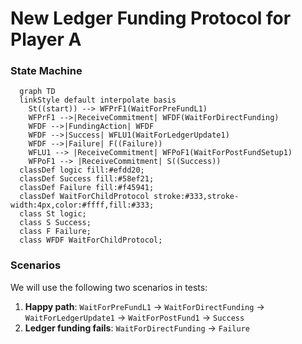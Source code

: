 # New Ledger Funding Protocol for Player A

### State Machine

```mermaid
  graph TD
  linkStyle default interpolate basis
    St((start)) --> WFPrF1(WaitForPreFundL1)
    WFPrF1 -->|ReceiveCommitment| WFDF(WaitForDirectFunding)
    WFDF -->|FundingAction| WFDF
    WFDF -->|Success| WFLU1(WaitForLedgerUpdate1)
    WFDF -->|Failure| F((Failure))
    WFLU1 --> |ReceiveCommitment| WFPoF1(WaitForPostFundSetup1)
    WFPoF1 --> |ReceiveCommitment| S((Success))
  classDef logic fill:#efdd20;
  classDef Success fill:#58ef21;
  classDef Failure fill:#f45941;
  classDef WaitForChildProtocol stroke:#333,stroke-width:4px,color:#ffff,fill:#333;
  class St logic;
  class S Success;
  class F Failure;
  class WFDF WaitForChildProtocol;

```

### Scenarios

We will use the following two scenarios in tests:

1. **Happy path**: `WaitForPreFundL1` -> `WaitForDirectFunding` -> `WaitForLedgerUpdate1` -> `WaitForPostFund1` -> `Success`
2. **Ledger funding fails**: `WaitForDirectFunding` -> `Failure`
